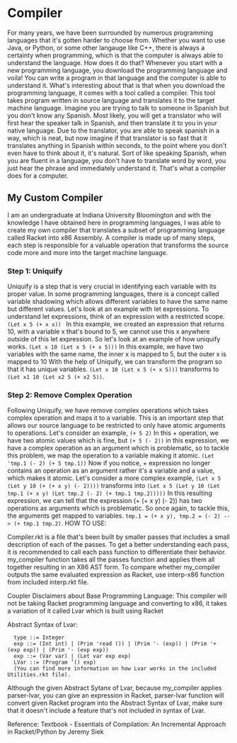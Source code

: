 # Compiler

For many years, we have been surrounded by numerous programming languages that it's gotten harder to choose from. Whether you want to use Java, or Python, or some other langauge like C++, there is always a certainty when programming, which is that the computer is always able to understand the language. How does it do that? Whenever you start with a new programming language, you download the programming language and voila! You can write a program in that language and the computer is able to understand it. What's interesting about that is that when you download the programming language, it comes with a tool called a compiler. This tool takes program written in source language and translates it to the target machine language. 
Imagine you are trying to talk to someone in Spanish but you don't know any Spanish. Most likely, you will get a translator who will first hear the speaker talk in Spanish, and then translate it to you in your native language. Due to the translator, you are able to speak spanish in a way, which is neat, but now imagine if that translator is so fast that it translates anything in Spanish within seconds, to the point where you don't even have to think about it, it's natural. Sort of like speaking Spanish, when you are fluent in a language, you don't have to translate word by word, you just hear the phrase and immediately understand it. That's what a compiler does for a computer. 

## My Custom Compiler
I am an undergraduate at Indiana University Bloomington and with the knowledge I have obtained here in programming languages, I was able to create my own compiler that translates a subset of programming language called Racket into x86 Assembly. 
A compiler is made up of many steps, each step is responsible for a valuable operation that transforms the source code more and more into the target machine language. 

### Step 1: Uniquify
Uniquify is a step that is very crucial in identifying each variable with its proper value. In some programming languages, there is a concept called variable shadowing which allows different variables to have the same name but different values. Let's look at an example with let expressions. To understand let expressions, think of an expression with a restricted scope. ```(Let x 5 (+ x x)) ``` In this example, we created an expression that returns 10, with a variable x that's bound to 5, we cannot use this x anywhere outside of this let expression. So let's look at an example of how uniquify works.
``` (Let x 10 (Let x 5 (+ x 5))) ``` In this example, we have two variables with the same name, the inner x is mapped to 5, but the outer x is mapped to 10
With the help of Uniquify, we can transform the program so that it has unique variables.
``` (Let x 10 (Let x 5 (+ x 5))) ``` transforms to ``` (Let x1 10 (Let x2 5 (+ x2 5)) ```.

### Step 2: Remove Complex Operation
Following Uniquify, we have remove complex operations which takes complex operation and maps it to a variable. This is an important step that allows our source language to be restricted to only have atomic arguments to operations. Let's consider an example, 
``` (+ 5 2) ``` In this + operation, we have two atomic values which is fine, but ``` (+ 5 (- 2)) ``` in this expression, we have a complex operation as an argument which is problematic, so to tackle this problem, we map the operation to a variable making it atomic. ``` (Let 'tmp.1 (- 2) (+ 5 tmp.1)) ``` Now if you notice, + expression no longer contains an operation as an argument rather it's a variable and a value, which makes it atomic. Let's consider a more complex example,
``` (Let x 5 (Let y 10 (+ (+ x y) (- 2)))) ``` transforms into ``` (Let x 5 (Let y 10 (Let tmp.1 (+ x y) (Let tmp.2 (- 2) (+ tmp.1 tmp.2))))) ```
In this resulting expression, we can tell that the expression (+ (+ x y) (- 2)) has two operations as arguments which is problematic. So once again, to tackle this, the arguments get mapped to variables. ``` tmp.1 = (+ x y), tmp.2 = (- 2) --> (+ tmp.1 tmp.2) ```.
HOW TO USE:

  Compiler.rkt is a file that's been built by smaller passes that includes a small description of each of the passes.
  To get a better understanding each pass, it is recommended to call each pass function to differentiate their behavior.
  my_compiler function takes all the passes function and applies them all together resulting in an X86 AST form.
  To compare whether my_compiler outputs the same evaluated expression as Racket, use interp-x86 function from included interp.rkt file.
  
Coupler Disclaimers about Base Programming Language:
  This compiler will not be taking Racket programming language and converting to x86, it takes a variation of it called Lvar which is built using Racket
  
Abstract Syntax of Lvar:
```
  type ::= Integer
  exp ::= (Int int) | (Prim 'read ()) | (Prim '- (exp)) | (Prim '+ (exp exp)) | (Prim '- (exp exp))
  exp ::= (Var var) | (Let var exp exp)
  LVar ::= (Program ’() exp)
  (You can find more information on how Lvar works in the included Utilities.rkt file).
  ````

Although the given Abstract Sytanx of Lvar, because my_compiler applies parser-lvar, you can give an expression in Racket, parser-lvar function will convert given
Racket program into the Abstract Syntax of Lvar, make sure that it doesn't include a feature that's not included in syntax of Lvar.

Reference: Textbook - Essentials of Compilation: An Incremental Approach in Racket/Python by Jeremy Siek


  
